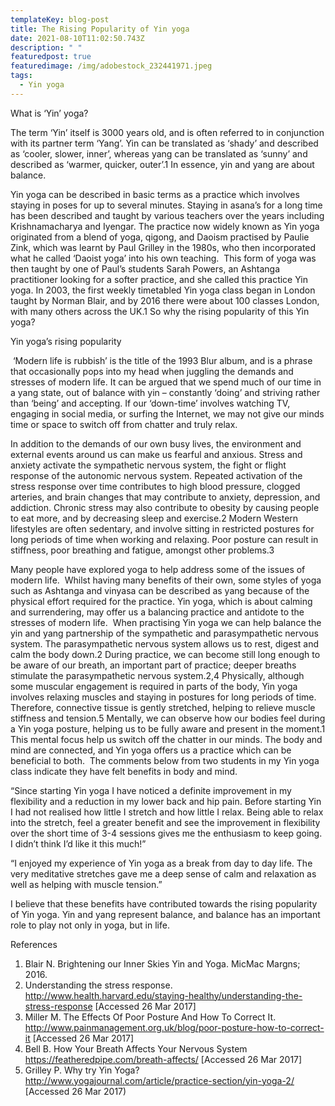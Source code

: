 ```yaml
---
templateKey: blog-post
title: The Rising Popularity of Yin yoga
date: 2021-08-10T11:02:50.743Z
description: " "
featuredpost: true
featuredimage: /img/adobestock_232441971.jpeg
tags:
  - Yin yoga
---
```

What is ‘Yin’ yoga?

The term ‘Yin’ itself is 3000 years old, and is often referred to in conjunction with its partner term ‘Yang’. Yin can be translated as ‘shady’ and described as ‘cooler, slower, inner’, whereas yang can be translated as ‘sunny’ and described as ‘warmer, quicker, outer’.1 In essence, yin and yang are about balance. 

Yin yoga can be described in basic terms as a practice which involves staying in poses for up to several minutes. Staying in asana’s for a long time has been described and taught by various teachers over the years including Krishnamacharya and Iyengar. The practice now widely known as Yin yoga originated from a blend of yoga, qigong, and Daoism practised by Paulie Zink, which was learnt by Paul Grilley in the 1980s, who then incorporated what he called ‘Daoist yoga’ into his own teaching.  This form of yoga was then taught by one of Paul’s students Sarah Powers, an Ashtanga practitioner looking for a softer practice, and she called this practice Yin yoga. In 2003, the first weekly timetabled Yin yoga class began in London taught by Norman Blair, and by 2016 there were about 100 classes London, with many others across the UK.1 So why the rising popularity of this Yin yoga?

Yin yoga’s rising popularity

 ‘Modern life is rubbish’ is the title of the 1993 Blur album, and is a phrase that occasionally pops into my head when juggling the demands and stresses of modern life. It can be argued that we spend much of our time in a yang state, out of balance with yin – constantly ‘doing’ and striving rather than ‘being’ and accepting. If our ‘down-time’ involves watching TV, engaging in social media, or surfing the Internet, we may not give our minds time or space to switch off from chatter and truly relax.

In addition to the demands of our own busy lives, the environment and external events around us can make us fearful and anxious. Stress and anxiety activate the sympathetic nervous system, the fight or flight response of the autonomic nervous system. Repeated activation of the stress response over time contributes to high blood pressure, clogged arteries, and brain changes that may contribute to anxiety, depression, and addiction. Chronic stress may also contribute to obesity by causing people to eat more, and by decreasing sleep and exercise.2 Modern Western lifestyles are often sedentary, and involve sitting in restricted postures for long periods of time when working and relaxing. Poor posture can result in stiffness, poor breathing and fatigue, amongst other problems.3

Many people have explored yoga to help address some of the issues of modern life.  Whilst having many benefits of their own, some styles of yoga such as Ashtanga and vinyasa can be described as yang because of the physical effort required for the practice. Yin yoga, which is about calming and surrendering, may offer us a balancing practice and antidote to the stresses of modern life.  When practising Yin yoga we can help balance the yin and yang partnership of the sympathetic and parasympathetic nervous system. The parasympathetic nervous system allows us to rest, digest and calm the body down.2 During practice, we can become still long enough to be aware of our breath, an important part of practice; deeper breaths stimulate the parasympathetic nervous system.2,4 Physically, although some muscular engagement is required in parts of the body, Yin yoga involves relaxing muscles and staying in postures for long periods of time. Therefore, connective tissue is gently stretched, helping to relieve muscle stiffness and tension.5 Mentally, we can observe how our bodies feel during a Yin yoga posture, helping us to be fully aware and present in the moment.1 This mental focus help us switch off the chatter in our minds. The body and mind are connected, and Yin yoga offers us a practice which can be beneficial to both.  The comments below from two students in my Yin yoga class indicate they have felt benefits in body and mind. 

“Since starting Yin yoga I have noticed a definite improvement in my flexibility and a reduction in my lower back and hip pain. Before starting Yin I had not realised how little I stretch and how little I relax. Being able to relax into the stretch, feel a greater benefit and see the improvement in flexibility over the short time of 3-4 sessions gives me the enthusiasm to keep going. I didn’t think I’d like it this much!”

“I enjoyed my experience of Yin yoga as a break from day to day life. The very meditative stretches gave me a deep sense of calm and relaxation as well as helping with muscle tension.”

I believe that these benefits have contributed towards the rising popularity of Yin yoga. Yin and yang represent balance, and balance has an important role to play not only in yoga, but in life. 

References

1. Blair N. Brightening our Inner Skies Yin and Yoga. MicMac Margns; 2016. 
2. Understanding the stress response. <http://www.health.harvard.edu/staying-healthy/understanding-the-stress-response> \[Accessed 26 Mar 2017]
3. Miller M. The Effects Of Poor Posture And How To Correct It. <http://www.painmanagement.org.uk/blog/poor-posture-how-to-correct-it> \[Accessed 26 Mar 2017]
4. Bell B. How Your Breath Affects Your Nervous System <https://featheredpipe.com/breath-affects/> \[Accessed 26 Mar 2017]
5. Grilley P. Why try Yin Yoga? <http://www.yogajournal.com/article/practice-section/yin-yoga-2/> [Accessed 26 Mar 2017)